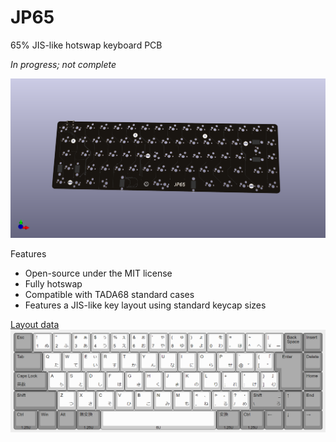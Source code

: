 # JP65  
65% JIS-like hotswap keyboard PCB

*In progress; not complete*

![Render](https://github.com/ai03-2725/JP65/blob/main/Render/Front.png)  

Features  
- Open-source under the MIT license  
- Fully hotswap  
- Compatible with TADA68 standard cases  
- Features a JIS-like key layout using standard keycap sizes  

[Layout data](http://www.keyboard-layout-editor.com/#/gists/1bc89d661a44315f9f2ad37c4e321d41)  
![Layout Image](https://github.com/ai03-2725/JP65/blob/main/Assets/Layout.png)  